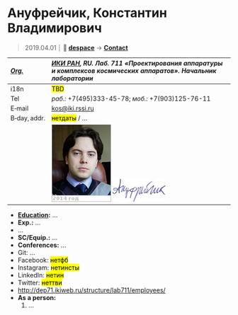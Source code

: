 # Ануфрейчик, Константин Владимирович
> 2019.04.01 ┊ **🚀 [despace](index.md)** → **[Contact](contact.md)**

|*[Org.](contact.md)*|*[ИКИ РАН](03_iki_ras.md), RU. Лаб. 711 «Проектирования аппаратуры и комплексов космических аппаратов». Начальник лаборатории*|
|:--|:--|
|i18n| <mark>TBD</mark> |
|Tel|*раб.:* +7(495)333-45-78; *моб.:* +7(903)125-76-11 |
|E‑mail| <kos@iki.rssi.ru> |
|B‑day, addr.| <mark>нетдаты</mark> / … |
|| ![](f/contact/a/anufreichik_001_photo.jpg) [![](f/contact/a/anufreichik_001_sign_thumb.jpg)](f/contact/a/anufreichik_001_sign.png) |

   - **[Education](edu.md):** …
   - **Exp.:** …
   - …
   - **SC/Equip.:** …
   - **Conferences:** …
   - Git: …
   - Facebook: <mark>нетфб</mark>
   - Instagram: <mark>нетинсты</mark>
   - LinkedIn: <mark>нетин</mark>
   - Twitter: <mark>неттви</mark>
   - <http://dep71.ikiweb.ru/structure/lab711/employees/>
   - **As a person:**
      1. …
